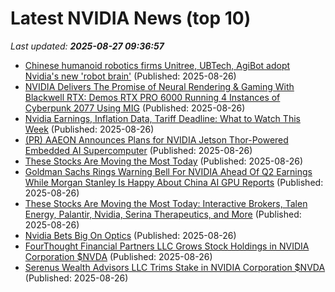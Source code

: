 # Latest NVIDIA News (top 10)
_Last updated: **2025-08-27 09:36:57**_

- [Chinese humanoid robotics firms Unitree, UBTech, AgiBot adopt Nvidia's new 'robot brain'](https://tech.yahoo.com/ai/articles/chinese-humanoid-robotics-firms-unitree-093000911.html) (Published: 2025-08-26)
- [NVIDIA Delivers The Promise of Neural Rendering & Gaming With Blackwell RTX: Demos RTX PRO 6000 Running 4 Instances of Cyberpunk 2077 Using MIG](https://wccftech.com/nvidia-delivers-promise-of-neural-rendering-gaming-with-blackwell-rtx-demos-rtx-pro-6000-running-4-instances-of-cyberpunk-2077/) (Published: 2025-08-26)
- [Nvidia Earnings, Inflation Data, Tariff Deadline: What to Watch This Week](https://biztoc.com/x/43145b9571c2e0bb) (Published: 2025-08-26)
- [(PR) AAEON Announces Plans for NVIDIA Jetson Thor-Powered Embedded AI Supercomputer](https://www.techpowerup.com/340317/aaeon-announces-plans-for-nvidia-jetson-thor-powered-embedded-ai-supercomputer) (Published: 2025-08-26)
- [These Stocks Are Moving the Most Today](https://biztoc.com/x/72474d80a7be4289) (Published: 2025-08-26)
- [Goldman Sachs Rings Warning Bell For NVIDIA Ahead Of Q2 Earnings While Morgan Stanley Is Happy About China AI GPU Reports](https://wccftech.com/goldman-sachs-rings-warning-bell-for-nvidia-ahead-of-q2-earnings-while-morgan-stanley-is-happy-about-china-ai-gpu-reports/) (Published: 2025-08-26)
- [These Stocks Are Moving the Most Today: Interactive Brokers, Talen Energy, Palantir, Nvidia, Serina Therapeutics, and More](https://biztoc.com/x/cc9021cfda530379) (Published: 2025-08-26)
- [Nvidia Bets Big On Optics](https://www.forbes.com/sites/johnwerner/2025/08/26/nvidia-bets-big-on-optics/) (Published: 2025-08-26)
- [FourThought Financial Partners LLC Grows Stock Holdings in NVIDIA Corporation $NVDA](https://www.etfdailynews.com/2025/08/26/fourthought-financial-partners-llc-grows-stock-holdings-in-nvidia-corporation-nvda/) (Published: 2025-08-26)
- [Serenus Wealth Advisors LLC Trims Stake in NVIDIA Corporation $NVDA](https://www.etfdailynews.com/2025/08/26/serenus-wealth-advisors-llc-trims-stake-in-nvidia-corporation-nvda/) (Published: 2025-08-26)
